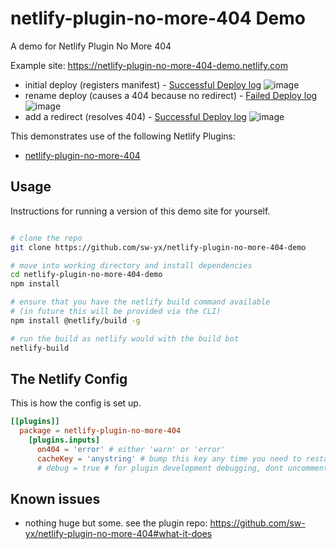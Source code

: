 # netlify-plugin-no-more-404 Demo

A demo for Netlify Plugin No More 404

Example site: https://netlify-plugin-no-more-404-demo.netlify.com

- initial deploy (registers manifest) - [Successful Deploy log](https://app.netlify.com/sites/netlify-plugin-no-more-404-demo/deploys/5e69432692ace90008f1ae07)
  ![image](https://user-images.githubusercontent.com/6764957/76458851-8fbb4f00-63b1-11ea-927f-e29f99371b9a.png)
- rename deploy (causes a 404 because no redirect) - [Failed Deploy log](https://app.netlify.com/sites/netlify-plugin-no-more-404-demo/deploys/5e6943a7c771e10009916ed4)
  ![image](https://user-images.githubusercontent.com/6764957/76458964-c09b8400-63b1-11ea-8c70-735002614f49.png)
- add a redirect (resolves 404) - [Successful Deploy log](https://app.netlify.com/sites/netlify-plugin-no-more-404-demo/deploys/5e6944bc7d8a8100082f6084)
  ![image](https://user-images.githubusercontent.com/6764957/76459324-56cfaa00-63b2-11ea-90a7-a534a944a6f0.png)

This demonstrates use of the following Netlify Plugins:

- [netlify-plugin-no-more-404](https://github.com/sw-yx/netlify-plugin-no-more-404)

## Usage

Instructions for running a version of this demo site for yourself.

```bash

# clone the repo
git clone https://github.com/sw-yx/netlify-plugin-no-more-404-demo

# move into working directory and install dependencies
cd netlify-plugin-no-more-404-demo
npm install

# ensure that you have the netlify build command available
# (in future this will be provided via the CLI)
npm install @netlify/build -g

# run the build as netlify would with the build bot
netlify-build
```

## The Netlify Config

This is how the config is set up.

```toml
[[plugins]]
  package = netlify-plugin-no-more-404
    [plugins.inputs]
      on404 = 'error' # either 'warn' or 'error'
      cacheKey = 'anystring' # bump this key any time you need to restart from scratch
      # debug = true # for plugin development debugging, dont uncomment unless you're working on the plugin itself
```

## Known issues

- nothing huge but some. see the plugin repo: https://github.com/sw-yx/netlify-plugin-no-more-404#what-it-does